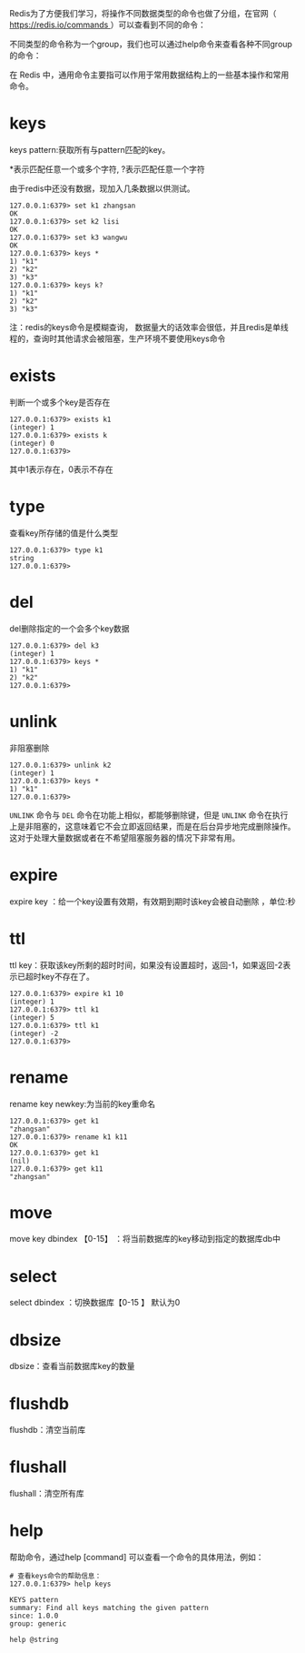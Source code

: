 Redis为了方便我们学习，将操作不同数据类型的命令也做了分组，在官网（ [https://redis.io/commands ](https://redis.io/commands)）可以查看到不同的命令：









不同类型的命令称为一个group，我们也可以通过help命令来查看各种不同group的命令：





在 Redis 中，通用命令主要指可以作用于常用数据结构上的一些基本操作和常用命令。

# keys

keys pattern:获取所有与pattern匹配的key。

*表示匹配任意一个或多个字符, ?表示匹配任意一个字符

由于redis中还没有数据，现加入几条数据以供测试。

```shell
127.0.0.1:6379> set k1 zhangsan
OK
127.0.0.1:6379> set k2 lisi
OK
127.0.0.1:6379> set k3 wangwu
OK
127.0.0.1:6379> keys *
1) "k1"
2) "k2"
3) "k3"
127.0.0.1:6379> keys k?
1) "k1"
2) "k2"
3) "k3"
```

注：redis的keys命令是模糊查询， 数据量大的话效率会很低，并且redis是单线程的，查询时其他请求会被阻塞，生产环境不要使用keys命令

# exists

判断一个或多个key是否存在

```shell
127.0.0.1:6379> exists k1
(integer) 1
127.0.0.1:6379> exists k
(integer) 0
127.0.0.1:6379> 
```

其中1表示存在，0表示不存在

# type

查看key所存储的值是什么类型

```shell
127.0.0.1:6379> type k1
string
127.0.0.1:6379> 
```

# del

del删除指定的一个会多个key数据

```shell
127.0.0.1:6379> del k3
(integer) 1
127.0.0.1:6379> keys *
1) "k1"
2) "k2"
127.0.0.1:6379> 
```

# unlink

非阻塞删除

```shell
127.0.0.1:6379> unlink k2
(integer) 1
127.0.0.1:6379> keys *
1) "k1"
127.0.0.1:6379> 
```

`UNLINK` 命令与 `DEL` 命令在功能上相似，都能够删除键，但是 `UNLINK` 命令在执行上是非阻塞的，这意味着它不会立即返回结果，而是在后台异步地完成删除操作。这对于处理大量数据或者在不希望阻塞服务器的情况下非常有用。

# expire

expire key ：给一个key设置有效期，有效期到期时该key会被自动删除 ，单位:秒

# ttl

ttl key：获取该key所剩的超时时间，如果没有设置超时，返回-1，如果返回-2表示已超时key不存在了。

```shell
127.0.0.1:6379> expire k1 10
(integer) 1
127.0.0.1:6379> ttl k1
(integer) 5
127.0.0.1:6379> ttl k1
(integer) -2
127.0.0.1:6379> 
```

# rename

rename key newkey:为当前的key重命名

```shell
127.0.0.1:6379> get k1
"zhangsan"
127.0.0.1:6379> rename k1 k11
OK
127.0.0.1:6379> get k1
(nil)
127.0.0.1:6379> get k11
"zhangsan"
```

# move

move key dbindex 【0-15】  ：将当前数据库的key移动到指定的数据库db中

# select

select dbindex ：切换数据库【0-15 】 默认为0

# dbsize

dbsize：查看当前数据库key的数量

# flushdb

flushdb：清空当前库

# flushall

flushall：清空所有库

# help 

帮助命令，通过help [command] 可以查看一个命令的具体用法，例如：

```shell
# 查看keys命令的帮助信息：
127.0.0.1:6379> help keys

KEYS pattern
summary: Find all keys matching the given pattern
since: 1.0.0
group: generic
```



```
help @string
```

